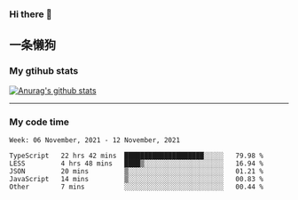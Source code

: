 ### Hi there 👋

## 一条懒狗
<!--
**kiss-me-quickly/kiss-me-quickly** is a ✨ _special_ ✨ repository because its `README.md` (this file) appears on your GitHub profile.

Here are some ideas to get you started:

- 🔭 I’m currently working on ...
- 🌱 I’m currently learning ...
- 👯 I’m looking to collaborate on ...
- 🤔 I’m looking for help with ...
- 💬 Ask me about ...
- 📫 How to reach me: ...
- 😄 Pronouns: ...
- ⚡ Fun fact: ...
-->


### My gtihub stats

[![Anurag's github stats](https://github-readme-stats.vercel.app/api?username=kiss-me-quickly)](https://github.com/anuraghazra/github-readme-stats)

***

### My code time

<!--START_SECTION:waka-->
```text
Week: 06 November, 2021 - 12 November, 2021

TypeScript   22 hrs 42 mins  ████████████████████░░░░░   79.98 % 
LESS         4 hrs 48 mins   ████▒░░░░░░░░░░░░░░░░░░░░   16.94 % 
JSON         20 mins         ▒░░░░░░░░░░░░░░░░░░░░░░░░   01.21 % 
JavaScript   14 mins         ▒░░░░░░░░░░░░░░░░░░░░░░░░   00.83 % 
Other        7 mins          ░░░░░░░░░░░░░░░░░░░░░░░░░   00.44 % 
```
<!--END_SECTION:waka-->

